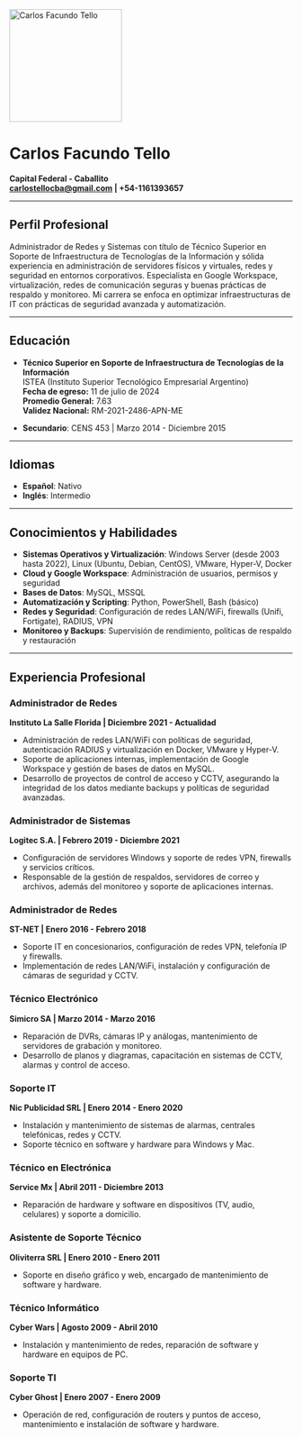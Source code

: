 <img src="images/tu_foto.jpg" alt="Carlos Facundo Tello" width="200"/>

# Carlos Facundo Tello  
**Capital Federal - Caballito**  
**carlostellocba@gmail.com | +54-1161393657**  

---

## Perfil Profesional

Administrador de Redes y Sistemas con título de Técnico Superior en Soporte de Infraestructura de Tecnologías de la Información y sólida experiencia en administración de servidores físicos y virtuales, redes y seguridad en entornos corporativos. Especialista en Google Workspace, virtualización, redes de comunicación seguras y buenas prácticas de respaldo y monitoreo. Mi carrera se enfoca en optimizar infraestructuras de IT con prácticas de seguridad avanzada y automatización.

---

## Educación

- **Técnico Superior en Soporte de Infraestructura de Tecnologías de la Información**  
  ISTEA (Instituto Superior Tecnológico Empresarial Argentino)  
  **Fecha de egreso:** 11 de julio de 2024  
  **Promedio General:** 7.63  
  **Validez Nacional:** RM-2021-2486-APN-ME  

- **Secundario**: CENS 453 | Marzo 2014 - Diciembre 2015  

---

## Idiomas

- **Español**: Nativo  
- **Inglés**: Intermedio  

---

## Conocimientos y Habilidades

- **Sistemas Operativos y Virtualización**: Windows Server (desde 2003 hasta 2022), Linux (Ubuntu, Debian, CentOS), VMware, Hyper-V, Docker
- **Cloud y Google Workspace**: Administración de usuarios, permisos y seguridad
- **Bases de Datos**: MySQL, MSSQL  
- **Automatización y Scripting**: Python, PowerShell, Bash (básico)
- **Redes y Seguridad**: Configuración de redes LAN/WiFi, firewalls (Unifi, Fortigate), RADIUS, VPN
- **Monitoreo y Backups**: Supervisión de rendimiento, políticas de respaldo y restauración

---

## Experiencia Profesional

### Administrador de Redes  
**Instituto La Salle Florida | Diciembre 2021 - Actualidad**  
- Administración de redes LAN/WiFi con políticas de seguridad, autenticación RADIUS y virtualización en Docker, VMware y Hyper-V.
- Soporte de aplicaciones internas, implementación de Google Workspace y gestión de bases de datos en MySQL.
- Desarrollo de proyectos de control de acceso y CCTV, asegurando la integridad de los datos mediante backups y políticas de seguridad avanzadas.

### Administrador de Sistemas  
**Logitec S.A. | Febrero 2019 - Diciembre 2021**  
- Configuración de servidores Windows y soporte de redes VPN, firewalls y servicios críticos.
- Responsable de la gestión de respaldos, servidores de correo y archivos, además del monitoreo y soporte de aplicaciones internas.

### Administrador de Redes  
**ST-NET | Enero 2016 - Febrero 2018**  
- Soporte IT en concesionarios, configuración de redes VPN, telefonía IP y firewalls.
- Implementación de redes LAN/WiFi, instalación y configuración de cámaras de seguridad y CCTV.

### Técnico Electrónico  
**Simicro SA | Marzo 2014 - Marzo 2016**  
- Reparación de DVRs, cámaras IP y análogas, mantenimiento de servidores de grabación y monitoreo.
- Desarrollo de planos y diagramas, capacitación en sistemas de CCTV, alarmas y control de acceso.

### Soporte IT  
**Nic Publicidad SRL | Enero 2014 - Enero 2020**  
- Instalación y mantenimiento de sistemas de alarmas, centrales telefónicas, redes y CCTV.
- Soporte técnico en software y hardware para Windows y Mac.

### Técnico en Electrónica  
**Service Mx | Abril 2011 - Diciembre 2013**  
- Reparación de hardware y software en dispositivos (TV, audio, celulares) y soporte a domicilio.

### Asistente de Soporte Técnico  
**Oliviterra SRL | Enero 2010 - Enero 2011**  
- Soporte en diseño gráfico y web, encargado de mantenimiento de software y hardware.

### Técnico Informático  
**Cyber Wars | Agosto 2009 - Abril 2010**  
- Instalación y mantenimiento de redes, reparación de software y hardware en equipos de PC.

### Soporte TI  
**Cyber Ghost | Enero 2007 - Enero 2009**  
- Operación de red, configuración de routers y puntos de acceso, mantenimiento e instalación de software y hardware.

